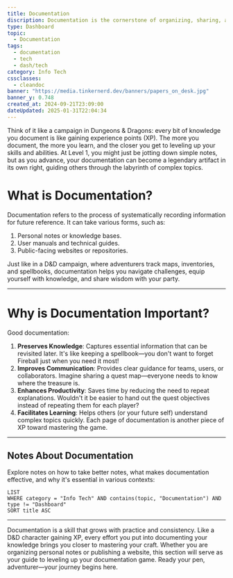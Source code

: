 ```yaml
---
title: Documentation
discription: Documentation is the cornerstone of organizing, sharing, and preserving knowledge. Whether you're maintaining personal notes, writing technical manuals, or creating public-facing resources, effective documentation ensures clarity, accessibility, and longevity.
type: Dashboard
topic:
  - Documentation
tags:
  - documentation
  - tech
  - dash/tech
category: Info Tech
cssclasses:
  - cleandoc
banner: "https://media.tinkernerd.dev/banners/papers_on_desk.jpg"
banner_y: 0.748
created_at: 2024-09-21T23:09:00
dateUpdated: 2025-01-31T22:04:34
---
```


Think of it like a campaign in Dungeons & Dragons: every bit of knowledge you document is like gaining experience points (XP). The more you document, the more you learn, and the closer you get to leveling up your skills and abilities. At Level 1, you might just be jotting down simple notes, but as you advance, your documentation can become a legendary artifact in its own right, guiding others through the labyrinth of complex topics.

# What is Documentation?

Documentation refers to the process of systematically recording information for future reference. It can take various forms, such as:
1. Personal notes or knowledge bases.
2. User manuals and technical guides.
3. Public-facing websites or repositories.

Just like in a D&D campaign, where adventurers track maps, inventories, and spellbooks, documentation helps you navigate challenges, equip yourself with knowledge, and share wisdom with your party.

---

# Why is Documentation Important?

Good documentation:
1. **Preserves Knowledge**: Captures essential information that can be revisited later. It's like keeping a spellbook—you don't want to forget Fireball just when you need it most!
2. **Improves Communication**: Provides clear guidance for teams, users, or collaborators. Imagine sharing a quest map—everyone needs to know where the treasure is.
3. **Enhances Productivity**: Saves time by reducing the need to repeat explanations. Wouldn't it be easier to hand out the quest objectives instead of repeating them for each player?
4. **Facilitates Learning**: Helps others (or your future self) understand complex topics quickly. Each page of documentation is another piece of XP toward mastering the game.

---
## Notes About Documentation
Explore notes on how to take better notes, what makes documentation effective, and why it's essential in various contexts:

```dataview
LIST
WHERE category = "Info Tech" AND contains(topic, "Documentation") AND type != "Dashboard"
SORT title ASC
```

---

Documentation is a skill that grows with practice and consistency. Like a D&D character gaining XP, every effort you put into documenting your knowledge brings you closer to mastering your craft. Whether you are organizing personal notes or publishing a website, this section will serve as your guide to leveling up your documentation game. Ready your pen, adventurer—your journey begins here.